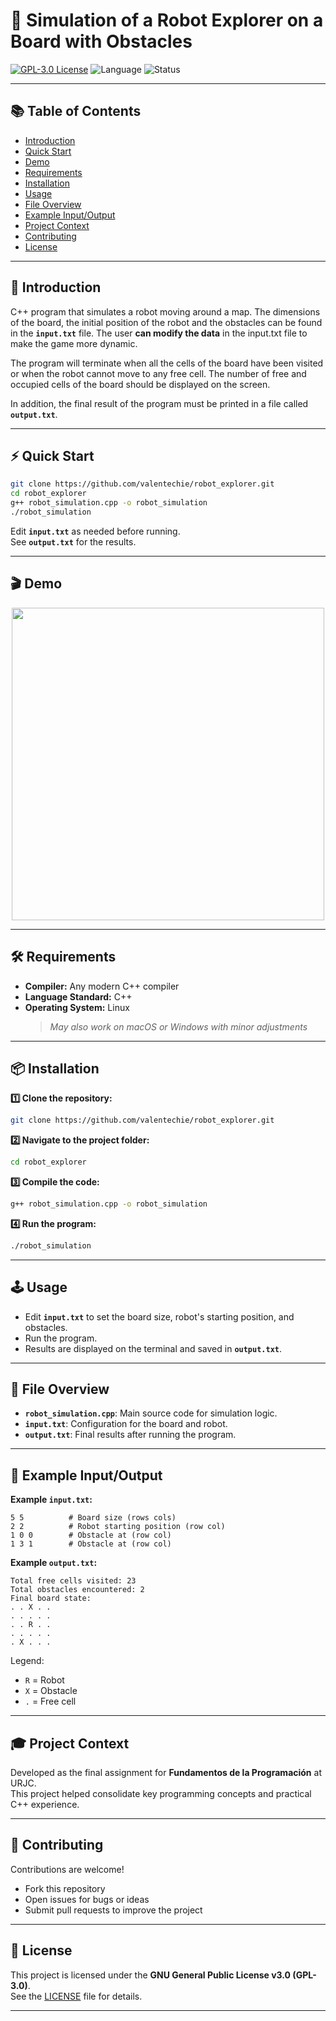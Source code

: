 # 🤖 Simulation of a Robot Explorer on a Board with Obstacles

[![GPL-3.0 License](https://img.shields.io/badge/License-GPLv3-blue.svg)](LICENSE)
![Language](https://img.shields.io/badge/C%2B%2B-purple)
![Status](https://img.shields.io/badge/status-active-brightgreen)

---

## 📚 Table of Contents
- [Introduction](#-introduction)
- [Quick Start](#-quick-start)
- [Demo](#-demo)
- [Requirements](#-requirements)
- [Installation](#-installation)
- [Usage](#-usage)
- [File Overview](#-file-overview)
- [Example Input/Output](#-example-inputoutput)
- [Project Context](#-project-context)
- [Contributing](#-contributing)
- [License](#-license)

---

## 🚀 Introduction

C++ program that simulates a robot moving around a map. The dimensions of the board, the initial position of the robot and the obstacles can be found in the **`input.txt`** file. The user **can modify the data** in the input.txt file to make the game more dynamic.

The program will terminate when all the cells of the board have been visited or when the robot cannot move to any free cell. The number of free and occupied cells of the board should be displayed on the screen.

In addition, the final result of the program must be printed in a file called **`output.txt`**.

---

## ⚡ Quick Start

```bash
git clone https://github.com/valentechie/robot_explorer.git
cd robot_explorer
g++ robot_simulation.cpp -o robot_simulation
./robot_simulation
```
Edit **`input.txt`** as needed before running.  
See **`output.txt`** for the results.

---

## 🎬 Demo

<p align="center">
  <img src="https://github.com/user-attachments/assets/74d541f2-4796-483f-981c-050d73efb945" width="500"/>
</p>

---

## 🛠️ Requirements

- **Compiler:** Any modern C++ compiler 
- **Language Standard:** C++
- **Operating System:** Linux  
  > *May also work on macOS or Windows with minor adjustments*

---

## 📦 Installation

**1️⃣ Clone the repository:**
```bash
git clone https://github.com/valentechie/robot_explorer.git
```

**2️⃣ Navigate to the project folder:**
```bash
cd robot_explorer
```

**3️⃣ Compile the code:**
```bash
g++ robot_simulation.cpp -o robot_simulation
```

**4️⃣ Run the program:**
```bash
./robot_simulation
```

---

## 🕹️ Usage

- Edit **`input.txt`** to set the board size, robot's starting position, and obstacles.
- Run the program.  
- Results are displayed on the terminal and saved in **`output.txt`**.

---

## 📁 File Overview

- **`robot_simulation.cpp`**: Main source code for simulation logic.
- **`input.txt`**: Configuration for the board and robot.
- **`output.txt`**: Final results after running the program.

---

## 📝 Example Input/Output

**Example `input.txt`:**
```
5 5          # Board size (rows cols)
2 2          # Robot starting position (row col)
1 0 0        # Obstacle at (row col)
1 3 1        # Obstacle at (row col)
```

**Example `output.txt`:**
```
Total free cells visited: 23
Total obstacles encountered: 2
Final board state:
. . X . .
. . . . .
. . R . .
. . . . .
. X . . .
```
Legend:  
- `R` = Robot  
- `X` = Obstacle  
- `.` = Free cell

---

## 🎓 Project Context

Developed as the final assignment for **Fundamentos de la Programación** at URJC.  
This project helped consolidate key programming concepts and practical C++ experience.

---

## 🤝 Contributing

Contributions are welcome!  
- Fork this repository  
- Open issues for bugs or ideas  
- Submit pull requests to improve the project

---

## 📄 License

This project is licensed under the **GNU General Public License v3.0 (GPL-3.0)**.  
See the [LICENSE](LICENSE) file for details.

---
